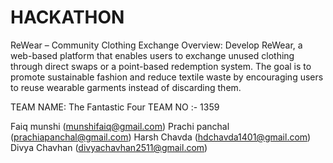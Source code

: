 # HACKATHON 
ReWear – Community Clothing Exchange 
Overview: 
Develop ReWear, a web-based platform that enables users to exchange unused clothing 
through direct swaps or a point-based redemption system. The goal is to promote sustainable 
fashion and reduce textile waste by encouraging users to reuse wearable garments instead of 
discarding them. 

TEAM NAME: The Fantastic Four 
TEAM NO :- 1359


Faiq munshi (munshifaiq@gmail.com) 
Prachi panchal (prachiapanchal@gmail.com)
Harsh Chavda (hdchavda1401@gmail.com)
Divya Chavhan (divyachavhan2511@gmail.com)
